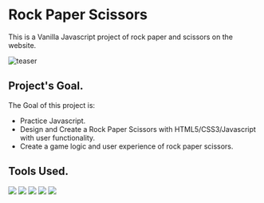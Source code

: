 # Rock Paper Scissors
This is a Vanilla Javascript project of rock paper and scissors on the website.

![teaser](https://user-images.githubusercontent.com/71019624/201982859-68a1dd94-1577-4b08-926f-76a61458cff2.gif)

## Project's Goal.
The Goal of this project is:
- Practice Javascript.
- Design and Create a Rock Paper Scissors with HTML5/CSS3/Javascript with user functionality.
- Create a game logic and user experience of rock paper scissors.

## Tools Used.
<p>
<img src="https://img.shields.io/badge/JavaScript-F7DF1E?style=for-the-badge&logo=javascript&logoColor=black"/>
<img src="https://img.shields.io/badge/HTML5-E34F26?style=for-the-badge&logo=html5&logoColor=white"/>
<img src="https://img.shields.io/badge/Visual_Studio_Code-0078D4?style=for-the-badge&logo=visual%20studio%20code&logoColor=white"/>
<img src="https://img.shields.io/badge/GIT-E44C30?style=for-the-badge&logo=git&logoColor=white"/>
<img src="https://img.shields.io/badge/GNU%20Bash-4EAA25?style=for-the-badge&logo=GNU%20Bash&logoColor=white"/></p>
